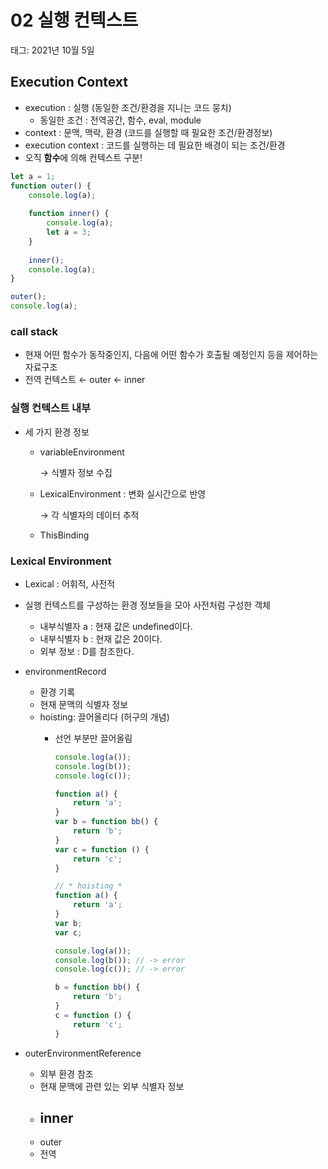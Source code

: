 # 02 실행 컨텍스트

태그: 2021년 10월 5일

## Execution Context

- execution : 실행 (동일한 조건/환경을 지니는 코드 뭉치)
    - 동일한 조건 : 전역공간, 함수, eval, module
- context : 문맥, 맥락, 환경 (코드를 실행할 때 필요한 조건/환경정보)
- execution context : 코드를 실행하는 데 필요한 배경이 되는 조건/환경
- 오직 **함수**에 의해 컨텍스트 구분!

```jsx
let a = 1;
function outer() {
	console.log(a);
	
	function inner() {
		console.log(a);
		let a = 3;
	}
	
	inner();
	console.log(a);
}

outer();
console.log(a);
```

### call stack

- 현재 어떤 함수가 동작중인지,
다음에 어떤 함수가 호출될 예정인지 등을 제어하는 자료구조
- 전역 컨텍스트 ← outer ← inner

### 실행 컨텍스트 내부

- 세 가지 환경 정보
    - variableEnvironment
        
        → 식별자 정보 수집
        
    - LexicalEnvironment : 변화 실시간으로 반영
        
        → 각 식별자의 데이터 추적
        
    - ThisBinding

### Lexical Environment

- Lexical : 어휘적, 사전적
- 실행 컨텍스트를 구성하는 환경 정보들을 모아 사전처럼 구성한 객체
    - 내부식별자 a : 현재 값은 undefined이다.
    - 내부식별자 b : 현재 값은 20이다.
    - 외부 정보 : D를 참조한다.
- environmentRecord
    - 환경 기록
    - 현재 문맥의 식별자 정보
    - hoisting: 끌어올리다 (허구의 개념)
        - 선언 부분만 끌어올림
            
            ```jsx
            console.log(a());
            console.log(b());
            console.log(c());
            
            function a() {
            	return 'a';
            }
            var b = function bb() {
            	return 'b';
            }
            var c = function () {
            	return 'c';
            }
            
            // * hoisting *
            function a() {
            	return 'a';
            }
            var b;
            var c;
            
            console.log(a());
            console.log(b()); // -> error
            console.log(c()); // -> error
            
            b = function bb() {
            	return 'b';
            }
            c = function () {
            	return 'c';
            }
            ```
            
- outerEnvironmentReference
    - 외부 환경 참조
    - 현재 문맥에 관련 있는 외부 식별자 정보
    - inner
        - 
    - outer
    - 전역
